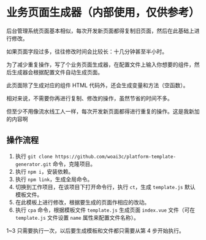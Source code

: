 # 业务页面生成器（内部使用，仅供参考）
后台管理系统页面基本相似，每次开发新页面都得复制旧页面，然后在此基础上进行修改。

如果页面字段过多，往往修改时间会比较长：十几分钟甚至半小时。

为了减少重复操作，写了个业务页面生成器，在配置文件上输入你想要的组件，然后生成器会根据配置文件自动生成页面。

此页面除了生成对应的组件 HTML 代码外，还会生成变量和方法（空函数）。

相对来说，不需要你再进行复制、修改的操作，虽然节省的时间不多。

但至少不用像流水线工人一样，每次开发新页面都得进行重复的操作。这是我新加的内容啊
## 操作流程
1. 执行 `git clone https://github.com/woai3c/platform-template-generator.git` 命令，克隆项目。
1. 执行 `npm i`，安装依赖。
1. 执行 `npm link`，生成全局命令。
1. 切换到工作项目，在该项目下打开命令行，执行 `ct`，生成 `template.js` 默认模板文件。
1. 在此模板上进行修改，根据要生成的页面作相应的改动。
1. 执行 `cpa` 命令，根据模板文件 `template.js` 生成页面 `index.vue` 文件（可在 `template.js` 文件设置 `name` 属性来配置文件名称）。

1~3 只需要执行一次，以后要生成模板和文件都只需要从第 4 步开始执行。
